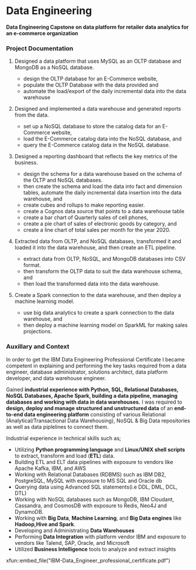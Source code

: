 # Data Engineering<br>
**Data Engineering Capstone on data platform for retailer data analytics for an e-commerce organization** <br>

### Project Documentation
1. Designed a data platform that uses MySQL as an OLTP database and MongoDB as a NoSQL database.
    - design the OLTP database for an E-Commerce website, 
    - populate the OLTP Database with the data provided and 
    - automate the load/export of the daily incremental data into the data warehouse

2. Designed and implemented a data warehouse and generated reports from the data.
    - set up a NoSQL database to store the catalog data for an E-Commerce website,
    - load the E-Commerce catalog data into the NoSQL database, and 
    - query the E-Commerce catalog data in the NoSQL database.

3. Designed a reporting dashboard that reflects the key metrics of the business.
    - design the schema for a data warehouse based on the schema of the OLTP and NoSQL databases.
    - then create the schema and load the data into fact and dimension tables, automate the daily incremental data insertion into the data warehouse, and
    - create cubes and rollups to make reporting easier.
    - create a Cognos data source that points to a data warehouse table
    - create a bar chart of Quarterly sales of cell phones, 
    - create a pie chart of sales of electronic goods by category, and
    - create a line chart of total sales per month for the year 2020.

4. Extracted data from OLTP, and NoSQL databases, transformed it and loaded it into the data warehouse, and then create an ETL pipeline.
    - extract data from OLTP, NoSQL, and MongoDB databases into CSV format. 
    - then transform the OLTP data to suit the data warehouse schema, and 
    - then load the transformed data into the data warehouse.

5. Create a Spark connection to the data warehouse, and then deploy a machine learning model.
    - use big data analytics to create a spark connection to the data warehouse, and 
    - then deploy a machine learning model on SparkML for making sales projections.

### Auxillary and Context
In order to get the IBM Data Engineering Professional Certificate I became competent in explaining and performing the key tasks required from a data engineer, database administrator, solutions architect, data platform developer, and data warehouse engineer. 

Gained **industrial experience with Python, SQL, Relational Databases, NoSQL Databases, Apache Spark, building a data pipeline, managing databases and working with data in data warehouses.** I was required to **design, deploy and manage structured and unstructured data** of an **end-to-end data engineering platform** consisting of various Relational (Analytical/Transactional Data Warehousing), NoSQL & Big Data repositories as well as data piplelines to connect them.

Industrial experience in technical skills such as;
- Utilizing **Python programming language** and **Linux/UNIX shell scripts** to extract, transform and load (**ETL**) data.
- Building ETL and ELT data pipelines with exposure to vendors like Apache Kafka, IBM, and AWS
- Working with Relational Databases (RDBMS) such as IBM DB2, PostgreSQL, MySQL with exposure to MS SQL and Oracle db 
- Querying data using Advanced SQL statements(i.e DDL, DML, DCL, DTL)
- Working with NoSQL databases such as MongoDB, IBM Cloudant, Cassandra, and CosmosDB with exposure to Redis, Neo4J and DynamoDB.
- Working with **Big Data**, **Machine Learning**, and **Big Data engines** like **Hadoop,Hive and Spark**.
- Developing and Administrating **Data Warehouses**
- Performing **Data Integration** with platform vendor IBM and exposure to vendors like Talend, SAP, Oracle, and Microsoft
- Utilized **Business Intelligence** tools to analyze and extract insights

xfun::embed_file("IBM-Data_Engineer_professional_certificate.pdf")


